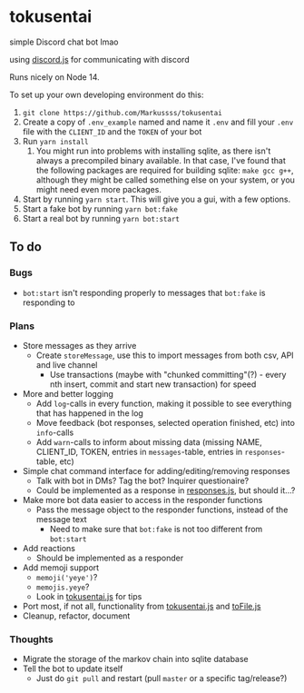 # tokusentai
simple Discord chat bot lmao

using [discord.js](https://discord.js.org) for communicating with discord

Runs nicely on Node 14.

To set up your own developing environment do this:
  1. `git clone https://github.com/Markussss/tokusentai`
  2. Create a copy of `.env_example` named and name it `.env` and fill your `.env` file with the `CLIENT_ID` and the `TOKEN` of your bot
  3. Run `yarn install`
     1. You might run into problems with installing sqlite, as there isn't always a precompiled binary available. In that case, I've found that the following packages are required for building sqlite: `make gcc g++`, although they might be called something else on your system, or you might need even more packages.
  4. Start by running `yarn start`. This will give you a gui, with a few options.
  5. Start a fake bot by running `yarn bot:fake`
  5. Start a real bot by running `yarn bot:start`

## To do

### Bugs
- `bot:start` isn't responding properly to messages that `bot:fake` is responding to

### Plans
- Store messages as they arrive
  - Create `storeMessage`, use this to import messages from both csv, API and live channel
    - Use transactions (maybe with "chunked committing"(?) - every nth insert, commit and start new transaction) for speed
- More and better logging
  - Add `log`-calls in every function, making it possible to see everything that has happened in the log
  - Move feedback (bot responses, selected operation finished, etc) into `info`-calls
  - Add `warn`-calls to inform about missing data (missing NAME, CLIENT_ID, TOKEN, entries in `messages`-table, entries in `responses`-table, etc)
- Simple chat command interface for adding/editing/removing responses
  - Talk with bot in DMs? Tag the bot? Inquirer questionaire?
  - Could be implemented as a response in [responses.js](responses.js), but should it...?
- Make more bot data easier to access in the responder functions
  - Pass the message object to the responder functions, instead of the message text
    - Need to make sure that `bot:fake` is not too different from `bot:start`
- Add reactions
  - Should be implemented as a responder
- Add memoji support
  - `memoji('yeye')`?
  - `memojis.yeye`?
  - Look in [tokusentai.js](tokusentai.js) for tips
- Port most, if not all, functionality from [tokusentai.js](tokusentai.js) and [toFile.js](toFile.js)
- Cleanup, refactor, document

### Thoughts
- Migrate the storage of the markov chain into sqlite database
- Tell the bot to update itself
  - Just do `git pull` and restart (pull `master` or a specific tag/release?)